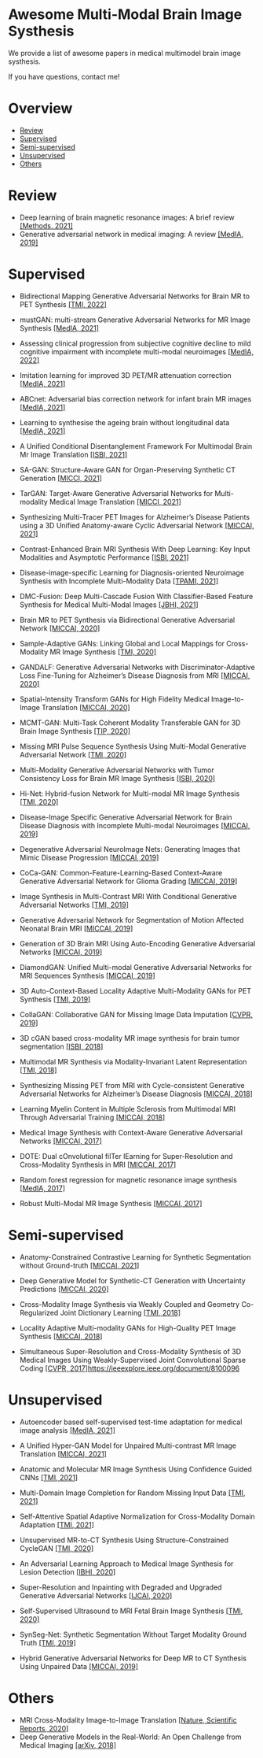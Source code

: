 # Awesome Multi-Modal Brain Image Systhesis

We provide a list of awesome papers in medical multimodel brain image systhesis.

If you have questions, contact me!

# Overview

+ [Review](#review)
+ [Supervised](#supervised)
+ [Semi-supervised](#semi-supervised)
+ [Unsupervised](#unsupervised)
+ [Others](#others)


# <span id='review'> Review </span>

+ Deep learning of brain magnetic resonance images: A brief review [[Methods, 2021]](https://www.sciencedirect.com/science/article/pii/S1046202320302024)
+ Generative adversarial network in medical imaging: A review [[MedIA, 2019]](https://www.sciencedirect.com/science/article/pii/S1361841518308430)




# <span id='supervised'> Supervised </span>

+ Bidirectional Mapping Generative Adversarial Networks for Brain MR to PET Synthesis [[TMI, 2022]](https://ieeexplore.ieee.org/document/9521163)

+ mustGAN: multi-stream Generative Adversarial Networks for MR Image Synthesis [[MedIA, 2021]](https://www.sciencedirect.com/science/article/pii/S136184152030308X)
+ Assessing clinical progression from subjective cognitive decline to mild cognitive impairment with incomplete multi-modal neuroimages [[MedIA, 2022]](https://www.sciencedirect.com/science/article/pii/S136184152100311X)
+ Imitation learning for improved 3D PET/MR attenuation correction [[MedIA, 2021]](https://www.sciencedirect.com/science/article/pii/S1361841521001250?via%3Dihub)
+ ABCnet: Adversarial bias correction network for infant brain MR images [[MedIA, 2021]](https://www.sciencedirect.com/science/article/pii/S1361841521001791)
+ Learning to synthesise the ageing brain without longitudinal data [[MedIA, 2021]](https://www.sciencedirect.com/science/article/pii/S1361841521002152)
+ A Unified Conditional Disentanglement Framework For Multimodal Brain Mr Image Translation [[ISBI, 2021]](https://ieeexplore.ieee.org/document/9433897)
+ SA-GAN: Structure-Aware GAN for Organ-Preserving Synthetic CT Generation [[MICCI, 2021]](https://link.springer.com/chapter/10.1007/978-3-030-87231-1_46)
+ TarGAN: Target-Aware Generative Adversarial Networks for Multi-modality Medical Image Translation [[MICCI, 2021]](https://link.springer.com/chapter/10.1007/978-3-030-87231-1_3)
+ Synthesizing Multi-Tracer PET Images for Alzheimer’s Disease Patients using a 3D Unified Anatomy-aware Cyclic Adversarial Network [[MICCAI, 2021]](https://link.springer.com/chapter/10.1007/978-3-030-87231-1_4)
+ Contrast-Enhanced Brain MRI Synthesis With Deep Learning: Key Input Modalities and Asymptotic Performance [[ISBI, 2021]](https://ieeexplore.ieee.org/document/9434029)
+ Disease-image-specific Learning for Diagnosis-oriented Neuroimage Synthesis with Incomplete Multi-Modality Data [[TPAMI, 2021]](https://ieeexplore.ieee.org/document/9462380)
+ DMC-Fusion: Deep Multi-Cascade Fusion With Classifier-Based Feature Synthesis for Medical Multi-Modal Images [[JBHI, 2021]](https://ieeexplore.ieee.org/document/9442289)

+ Brain MR to PET Synthesis via Bidirectional Generative Adversarial Network [[MICCAI, 2020]](https://link.springer.com/chapter/10.1007/978-3-030-59713-9_67)
+ Sample-Adaptive GANs: Linking Global and Local Mappings for Cross-Modality MR Image Synthesis [[TMI, 2020]](https://ieeexplore.ieee.org/document/8970559)
+ GANDALF: Generative Adversarial Networks with Discriminator-Adaptive Loss Fine-Tuning for Alzheimer’s Disease Diagnosis from MRI [[MICCAI, 2020]](https://link.springer.com/chapter/10.1007/978-3-030-59713-9_66)
+ Spatial-Intensity Transform GANs for High Fidelity Medical Image-to-Image Translation [[MICCAI, 2020]](https://link.springer.com/chapter/10.1007/978-3-030-59713-9_72)
+ MCMT-GAN: Multi-Task Coherent Modality Transferable GAN for 3D Brain Image Synthesis [[TIP, 2020]](https://ieeexplore.ieee.org/document/9152126)
+ Missing MRI Pulse Sequence Synthesis Using Multi-Modal Generative Adversarial Network [[TMI, 2020]](https://ieeexplore.ieee.org/document/8859286)
+ Multi-Modality Generative Adversarial Networks with Tumor Consistency Loss for Brain MR Image Synthesis [[ISBI, 2020]](https://ieeexplore.ieee.org/abstract/document/9098449)
+ Hi-Net: Hybrid-fusion Network for Multi-modal MR Image Synthesis [[TMI, 2020]](https://ieeexplore.ieee.org/document/9004544)

+ Disease-Image Specific Generative Adversarial Network for Brain Disease Diagnosis with Incomplete Multi-modal Neuroimages [[MICCAI, 2019]](https://link.springer.com/chapter/10.1007/978-3-030-32248-9_16)
+ Degenerative Adversarial NeuroImage Nets: Generating Images that Mimic Disease Progression [[MICCAI, 2019]](https://link.springer.com/chapter/10.1007/978-3-030-32248-9_19)
+ CoCa-GAN: Common-Feature-Learning-Based Context-Aware Generative Adversarial Network for Glioma Grading [[MICCAI, 2019]](https://link.springer.com/chapter/10.1007%2F978-3-030-32248-9_18)
+ Image Synthesis in Multi-Contrast MRI With Conditional Generative Adversarial Networks [[TMI, 2019]](https://ieeexplore.ieee.org/document/8653423)
+ Generative Adversarial Network for Segmentation of Motion Affected Neonatal Brain MRI [[MICCAI, 2019]](https://link.springer.com/chapter/10.1007%2F978-3-030-32248-9_36)
+ Generation of 3D Brain MRI Using Auto-Encoding Generative Adversarial Networks [[MICCAI, 2019]](https://link.springer.com/chapter/10.1007/978-3-030-32248-9_14)
+ DiamondGAN: Unified Multi-modal Generative Adversarial Networks for MRI Sequences Synthesis [[MICCAI, 2019]](https://link.springer.com/chapter/10.1007/978-3-030-32248-9_14)
+ 3D Auto-Context-Based Locality Adaptive Multi-Modality GANs for PET Synthesis [[TMI, 2019]](https://ieeexplore.ieee.org/document/8552676)
+ CollaGAN: Collaborative GAN for Missing Image Data Imputation [[CVPR, 2019]](https://ieeexplore.ieee.org/document/8953779)

+ 3D cGAN based cross-modality MR image synthesis for brain tumor segmentation [[ISBI, 2018]](https://ieeexplore.ieee.org/document/8363653)
+ Multimodal MR Synthesis via Modality-Invariant Latent Representation [[TMI, 2018]](https://ieeexplore.ieee.org/document/8071026)
+ Synthesizing Missing PET from MRI with Cycle-consistent Generative Adversarial Networks for Alzheimer’s Disease Diagnosis [[MICCAI, 2018]](https://link.springer.com/chapter/10.1007%2F978-3-030-00931-1_52)
+ Learning Myelin Content in Multiple Sclerosis from Multimodal MRI Through Adversarial Training [[MICCAI, 2018]](https://link.springer.com/chapter/10.1007/978-3-030-00931-1_59)

+ Medical Image Synthesis with Context-Aware Generative Adversarial Networks [[MICCAI, 2017]](https://link.springer.com/chapter/10.1007%2F978-3-319-66179-7_48)
+ DOTE: Dual cOnvolutional filTer lEarning for Super-Resolution and Cross-Modality Synthesis in MRI [[MICCAI, 2017]](https://link.springer.com/chapter/10.1007/978-3-319-66179-7_11)
+ Random forest regression for magnetic resonance image synthesis [[MedIA, 2017]](https://www.sciencedirect.com/science/article/pii/S1361841516301578)
+ Robust Multi-Modal MR Image Synthesis [[MICCAI, 2017]](https://link.springer.com/chapter/10.1007/978-3-319-66179-7_40)


# <span id='semi-supervised'> Semi-supervised </span>

+ Anatomy-Constrained Contrastive Learning for Synthetic Segmentation without Ground-truth [[MICCAI, 2021]](https://link.springer.com/chapter/10.1007/978-3-030-87193-2_5)

+ Deep Generative Model for Synthetic-CT Generation with Uncertainty Predictions [[MICCAI, 2020]](https://link.springer.com/chapter/10.1007/978-3-030-59710-8_81)

+ Cross-Modality Image Synthesis via Weakly Coupled and Geometry Co-Regularized Joint Dictionary Learning [[TMI, 2018]](https://ieeexplore.ieee.org/document/8169118)
+ Locality Adaptive Multi-modality GANs for High-Quality PET Image Synthesis [[MICCAI, 2018]](https://link.springer.com/chapter/10.1007/978-3-030-00928-1_38)

+ Simultaneous Super-Resolution and Cross-Modality Synthesis of 3D Medical Images Using Weakly-Supervised Joint Convolutional Sparse Coding [[CVPR, 2017]]()https://ieeexplore.ieee.org/document/8100096




# <span id='unsupervised'> Unsupervised </span>

+ Autoencoder based self-supervised test-time adaptation for medical image analysis [[MedIA, 2021]](https://www.sciencedirect.com/science/article/pii/S1361841521001821)
+ A Unified Hyper-GAN Model for Unpaired Multi-contrast MR Image Translation [[MICCAI, 2021]](https://gr.xjtu.edu.cn/documents/15796/1401787/paper335+%281%29.pdf/d11a01d4-c3cd-a11e-67cc-4e5f2978055c?t=1629165492700)
+ Anatomic and Molecular MR Image Synthesis Using Confidence Guided CNNs [[TMI, 2021]](https://engineering.jhu.edu/vpatel36/wp-content/uploads/2021/01/TMI-2020-1958.pdf)
+ Multi-Domain Image Completion for Random Missing Input Data [[TMI, 2021]](https://arxiv.org/pdf/2007.05534v1.pdf)
+ Self-Attentive Spatial Adaptive Normalization for Cross-Modality Domain Adaptation [[TMI, 2021]](https://arxiv.org/pdf/2103.03781.pdf)

+ Unsupervised MR-to-CT Synthesis Using Structure-Constrained CycleGAN [[TMI, 2020]](https://arxiv.org/pdf/1809.04536v1.pdf)
+ An Adversarial Learning Approach to Medical Image Synthesis for Lesion Detection [[IBHI, 2020]](http://www.columbia.edu/~jwp2128/Papers/SunWangetal2020.pdf)
+ Super-Resolution and Inpainting with Degraded and Upgraded Generative Adversarial Networks [[IJCAI, 2020]](https://www.ijcai.org/Proceedings/2020/0090.pdf)
+ Self-Supervised Ultrasound to MRI Fetal Brain Image Synthesis [[TMI, 2020]](https://arxiv.org/pdf/2008.08698.pdf)

+ SynSeg-Net: Synthetic Segmentation Without Target Modality Ground Truth [[TMI, 2019]](https://ieeexplore.ieee.org/document/8494797)
+ Hybrid Generative Adversarial Networks for Deep MR to CT Synthesis Using Unpaired Data [[MICCAI, 2019]](https://link.springer.com/chapter/10.1007%2F978-3-030-32251-9_83)




# <span id='others'> Others </span>

+ MRI Cross-Modality Image-to-Image Translation [[Nature, Scientific Reports, 2020]](https://www.nature.com/articles/s41598-020-60520-6)
+ Deep Generative Models in the Real-World: An Open Challenge from Medical Imaging [[arXiv, 2018]](https://arxiv.org/abs/1806.05452)